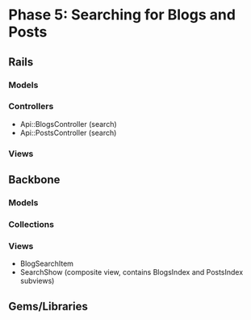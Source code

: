 # Phase 5: Searching for Blogs and Posts

## Rails
### Models

### Controllers
* Api::BlogsController (search)
* Api::PostsController (search)

### Views

## Backbone
### Models

### Collections

### Views
* BlogSearchItem
* SearchShow (composite view, contains BlogsIndex and PostsIndex subviews)

## Gems/Libraries

